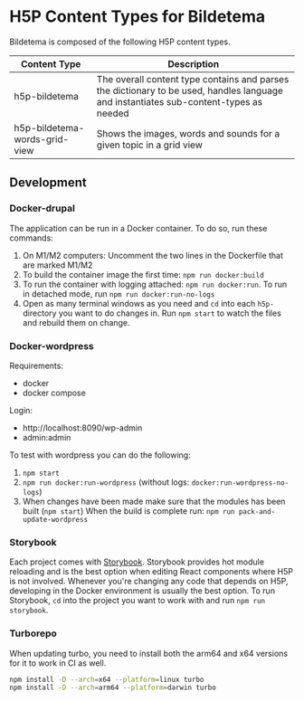 # H5P Content Types for Bildetema

Bildetema is composed of the following H5P content types.

| Content Type                  | Description                                                                                                                           |
| ----------------------------- | ------------------------------------------------------------------------------------------------------------------------------------- |
| h5p-bildetema                 | The overall content type contains and parses the dictionary to be used, handles language and instantiates sub-content-types as needed |
| h5p-bildetema-words-grid-view | Shows the images, words and sounds for a given topic in a grid view                                                                   |

## Development

### Docker-drupal

The application can be run in a Docker container. To do so, run these commands:

1. On M1/M2 computers: Uncomment the two lines in the Dockerfile that are marked M1/M2
1. To build the container image the first time: `npm run docker:build`
1. To run the container with logging attached: `npm run docker:run`. To run in detached mode, run `npm run docker:run-no-logs`
1. Open as many terminal windows as you need and `cd` into each `h5p-` directory you want to do changes in. Run `npm start` to watch the files and rebuild them on change.

### Docker-wordpress

Requirements:

- docker
- docker compose

Login:

- http://localhost:8090/wp-admin
- admin:admin

To test with wordpress you can do the following:

1. `npm start`
2. `npm run docker:run-wordpress` (without logs: `docker:run-wordpress-no-logs`)
3. When changes have been made make sure that the modules has been built (`npm start`) When the build is complete run: `npm run pack-and-update-wordpress`

### Storybook

Each project comes with [Storybook](https://storybook.js.org). Storybook provides hot module reloading and is the best option when editing React components where H5P is not involved. Whenever you're changing any code that depends on H5P, developing in the Docker environment is usually the best option. To run Storybook, `cd` into the project you want to work with and run `npm run storybook`.

### Turborepo

When updating turbo, you need to install both the arm64 and x64 versions for it to work in CI as well.

```bash
npm install -D --arch=x64 --platform=linux turbo
npm install -D --arch=arm64 --platform=darwin turbo
```
